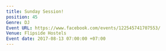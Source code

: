 ```yaml
---
title: Sunday Session!
position: 45
Genre: DJ
Event URL: https://www.facebook.com/events/122545741707553/
Venue: Flipside Hostels
Event date: 2017-08-13 07:00:00 +07:00
---
```


